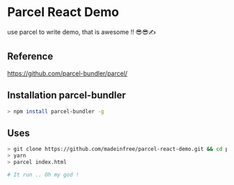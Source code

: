 # Parcel React Demo

use parcel to write demo, that is awesome !! 😎😎✍️

## Reference

https://github.com/parcel-bundler/parcel/

## Installation parcel-bundler

```bash
> npm install parcel-bundler -g
```

## Uses

```bash
> git clone https://github.com/madeinfree/parcel-react-demo.git && cd parcel-react-demo
> yarn
> parcel index.html

# It run .. Oh my god !
```
